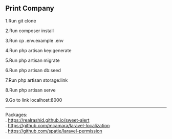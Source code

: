 <h2>Print Company</h2>

1.Run git clone <my-cool-project>
    
2.Run composer install
    
3.Run cp .env.example .env
    
4.Run php artisan key:generate
    
5.Run php artisan migrate

6.Run php artisan db:seed

7.Run php artisan storage:link
    
8.Run php artisan serve
    
9.Go to link localhost:8000

<hr>

Packages:<br>
. https://realrashid.github.io/sweet-alert<br>
. https://github.com/mcamara/laravel-localization<br>
. https://github.com/spatie/laravel-permission<br>
